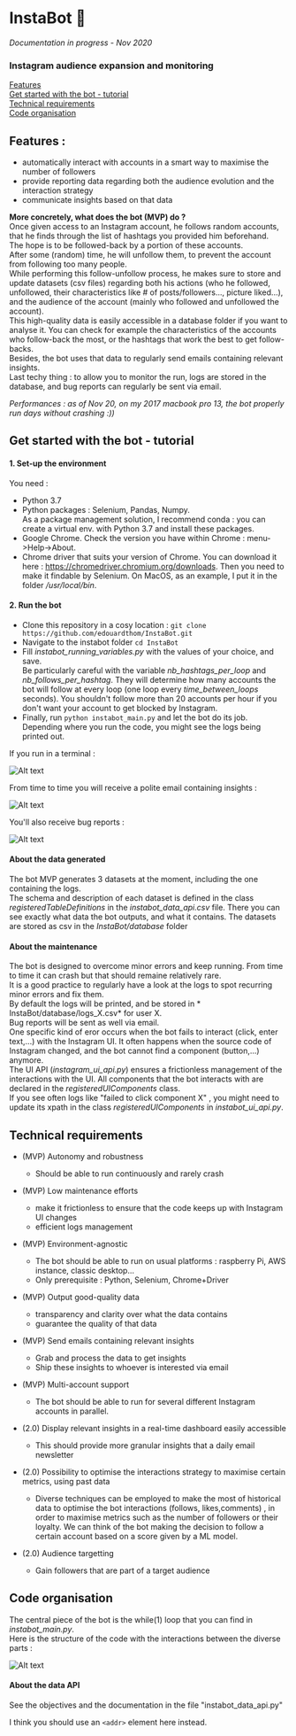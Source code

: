 # InstaBot 🤖  
  
*Documentation in progress - Nov 2020*
  
### Instagram audience expansion and monitoring  
  
[Features](#part1)  
[Get started with the bot - tutorial](#part3)  
[Technical requirements](#part2)  
[Code organisation](#part4)  
   
## Features :  
* automatically interact with accounts in a smart way to maximise the number of followers 
* provide reporting data regarding both the audience evolution and the interaction strategy 
* communicate insights based on that data  
   
**More concretely, what does the bot (MVP) do ?**  
Once given access to an Instagram account, he follows random accounts, that he finds through the list of hashtags you provided him beforehand.  
The hope is to be followed-back by a portion of these accounts.  
After some (random) time, he will unfollow them, to prevent the account from following too many people.  
While performing this follow-unfollow process, he makes sure to store and update datasets (csv files) regarding both his actions (who he followed, unfollowed, their characteristics like # of posts/followers..., picture liked...), and the audience of the account (mainly who followed and unfollowed the account).  
This high-quality data is easily accessible in a database folder if you want to analyse it. You can check for example the characteristics of the accounts who follow-back the most, or the hashtags that work the best to get follow-backs.  
Besides, the bot uses that data to regularly send emails containing relevant insights.  
Last techy thing : to allow you to monitor the run, logs are stored in the database, and bug reports can regularly be sent via email.  
  
*Performances : as of Nov 20, on my 2017 macbook pro 13,  the bot properly run days without crashing :))*
  
## Get started with the bot - tutorial  
#### 1. Set-up the environment 
You need :  
* Python 3.7
* Python packages : Selenium, Pandas, Numpy.  
  As a package management solution, I recommend conda : you can create a virtual env. with Python 3.7 and install these packages.
* Google Chrome. Check the version you have within Chrome : menu->Help->About.
* Chrome driver that suits your version of Chrome. You can download it here : https://chromedriver.chromium.org/downloads. Then you need to make it findable by Selenium. On MacOS, as an example, I put it in the folder */usr/local/bin*.  
#### 2. Run the bot
* Clone this repository in a cosy location : `git clone https://github.com/edouardthom/InstaBot.git`
* Navigate to the instabot folder `cd InstaBot`  
* Fill *instabot_running_variables.py* with the values of your choice, and save.  
  Be particularly careful with the variable *nb_hashtags_per_loop* and *nb_follows_per_hashtag*. They will determine how many accounts the bot will follow at every loop (one loop every *time_between_loops* seconds). You shouldn't follow more than 20 accounts per hour if you don't want your account to get blocked by Instagram.  
* Finally, run `python instabot_main.py` and let the bot do its job. Depending where you run the code, you might see the logs being printed out.    
  
If you run in a terminal :  
  
![Alt text](/documentation/screenshot_terminal.png?raw=true)  
  
From time to time you will receive a polite email containing insights :  

![Alt text](/documentation/screenshot_insights_email.png?raw=true)   
  
You'll also receive bug reports :  

![Alt text](/documentation/screenshot_bug_report.png?raw=true)  
   
#### About the data generated  
The bot MVP generates 3 datasets at the moment, including the one containing the logs.  
The schema and description of each dataset is defined in the class *registeredTableDefinitions* in the *instabot_data_api.csv* file. There you can see exactly what data the bot outputs, and what it contains.
The datasets are stored as csv in the *InstaBot/database* folder
#### About the maintenance  
The bot is designed to overcome minor errors and keep running. From time to time it can crash but that should remaine relatively rare.    
It is a good practice to regularly have a look at the logs to spot recurring minor errors and fix them.  
By default the logs will be printed, and be stored in * InstaBot/database/logs_X.csv* for user X.  
Bug reports will be sent as well via email.  
One specific kind of eror occurs when the bot fails to interact (click, enter text,...) with the Instagram UI. It often happens when the source code of Instagram changed, and the bot cannot find a component (button,...) anymore.  
The UI API (*instagram_ui_api.py*) ensures a frictionless management of the interactions with the UI. All components that the bot interacts with are declared in the *registeredUIComponents* class.  
If you see often logs like "failed to click component X" , you might need to update its xpath in the class *registeredUIComponents* in *instabot_ui_api.py*.
   
## Technical requirements    
* (MVP) Autonomy and robustness 
  * Should be able to run continuously and rarely crash 
* (MVP) Low maintenance efforts  
  * make it frictionless to ensure that the code keeps up with Instagram UI changes 
  * efficient logs management
* (MVP) Environment-agnostic  
  * The bot should be able to run on usual platforms : raspberry Pi, AWS instance, classic desktop...
  * Only prerequisite : Python, Selenium, Chrome+Driver
* (MVP) Output good-quality data  
  * transparency and clarity over what the data contains  
  * guarantee the quality of that data 
* (MVP) Send emails containing relevant insights
  * Grab and process the data to get insights
  * Ship these insights to whoever is interested via email
* (MVP) Multi-account support
  * The bot should be able to run for several different Instagram accounts in parallel.
   
* (2.0) Display relevant insights in a real-time dashboard easily accessible
  * This should provide more granular insights that a daily email newsletter
* (2.0) Possibility to optimise the interactions strategy to maximise certain metrics, using past data 
  * Diverse techniques can be employed to make the most of historical data to optimise the bot interactions (follows, likes,comments) , in order to maximise metrics such as the number of followers or their loyalty. We can think of the bot making the decision to follow a certain account based on a score given by a ML model.
* (2.0) Audience targetting
  * Gain followers that are part of a target audience
      
## Code organisation   
The central piece of the bot is the while(1) loop that you can find in *instabot_main.py*.  
Here is the structure of the code with the interactions between the diverse parts :  
   
![Alt text](/documentation/code_structure.png?raw=true "Structure of the code")
     
#### About the data API  
See the objectives and the documentation in the file "instabot_data_api.py"
    
I think you should use an
`<addr>` element here instead.
